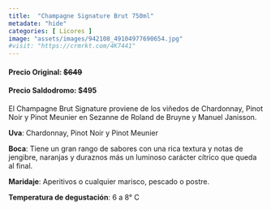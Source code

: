 ```yaml
---
title:  "Champagne Signature Brut 750ml"
metadate: "hide"
categories: [ Licores ]
image: "assets/images/942108_49104977690654.jpg"
#visit: "https://crmrkt.com/4K7441"
---
```


#### Precio Original:  ~~$649~~
#### Precio Saldodromo:  $495



El Champagne Brut Signature proviene de los viñedos de Chardonnay, Pinot Noir y Pinot Meunier en Sezanne de Roland de Bruyne y Manuel Janisson. 

**Uva**: Chardonnay, Pinot Noir y Pinot Meunier

**Boca**: Tiene un gran rango de sabores con una rica textura y notas de jengibre, naranjas y duraznos más un luminoso carácter cítrico que queda al final.

**Maridaje**: Aperitivos o cualquier marisco, pescado o postre. 

**Temperatura de degustación**: 6 a 8° C

